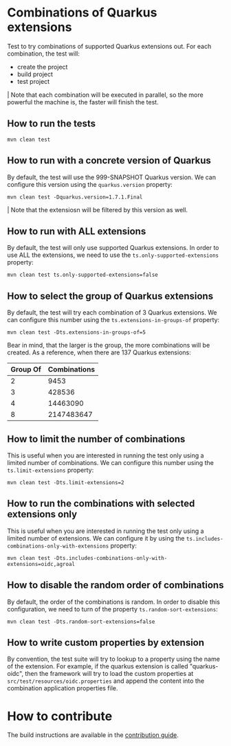 # Combinations of Quarkus extensions

Test to try combinations of supported Quarkus extensions out. For each combination, the test will:
 - create the project
 - build project
 - test project
 
| Note that each combination will be executed in parallel, so the more powerful the machine is, the faster will finish the test.
 
## How to run the tests

```
mvn clean test
```

## How to run with a concrete version of Quarkus

By default, the test will use the 999-SNAPSHOT Quarkus version. We can configure this version using the `quarkus.version` property:

```
mvn clean test -Dquarkus.version=1.7.1.Final
```

| Note that the extensiosn will be filtered by this version as well.

## How to run with ALL extensions

By default, the test will only use supported Quarkus extensions. In order to use ALL the extensions, we need to use the `ts.only-supported-extensions` property:

```
mvn clean test ts.only-supported-extensions=false
```

## How to select the group of Quarkus extensions

By default, the test will try each combination of 3 Quarkus extensions. We can configure this number using the `ts.extensions-in-groups-of` property:

```
mvn clean test -Dts.extensions-in-groups-of=5
```

Bear in mind, that the larger is the group, the more combinations will be created. As a reference, when there are 137 Quarkus extensions:

| Group Of | Combinations |
| -------- | ------------ |
| 2        | 9453         |
| 3        | 428536       |
| 4        | 14463090     |
| 8        | 2147483647   |


## How to limit the number of combinations

This is useful when you are interested in running the test only using a limited number of combinations. We can configure this number using the `ts.limit-extensions` property:

```
mvn clean test -Dts.limit-extensions=2
```

## How to run the combinations with selected extensions only

This is useful when you are interested in running the test only using a limited number of extensions. We can configure it by using the `ts.includes-combinations-only-with-extensions` property:

```
mvn clean test -Dts.includes-combinations-only-with-extensions=oidc,agroal
```

## How to disable the random order of combinations

By default, the order of the combinations is random. In order to disable this configuration, we need to turn of the property `ts.random-sort-extensions`:

```
mvn clean test -Dts.random-sort-extensions=false
```

## How to write custom properties by extension

By convention, the test suite will try to lookup to a property using the name of the extension. For example, if the quarkus extension is called "quarkus-oidc", then the framework will try to load the custom properties at `src/test/resources/oidc.properties` and append the content into the combination application properties file.

# How to contribute

The build instructions are available in the [contribution guide](CONTRIBUTING.md).
